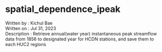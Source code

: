 # spatial_dependence_ipeak

Written by   : Kichul Bae <br />
Written on   : Jul 31, 2023 <br />
Description  : Retrieve annual(water year) instantaneous peak streamflow data from 1856 to designated year for HCDN stations, and save them to each HUC2 regions
